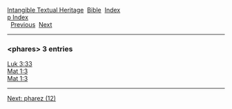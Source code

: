 [Intangible Textual Heritage](../../index)  [Bible](../index) 
[Index](index)   
[p Index](_p_)  
  [Previous](c08483)  [Next](c08485) 

------------------------------------------------------------------------

### &lt;phares&gt; 3 entries

[Luk 3:33](../kjv/luk003.htm#033)  
[Mat 1:3](../kjv/mat001.htm#003)  
[Mat 1:3](../kjv/mat001.htm#003)  

------------------------------------------------------------------------

[Next: pharez (12)](c08485)

